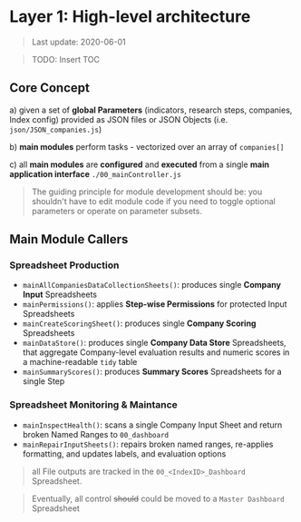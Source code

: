 # Layer 1: High-level architecture

> Last update: 2020-06-01

> TODO: Insert TOC

## Core Concept

a) given a set of **global Parameters** (indicators, research steps, companies, Index config) provided as JSON files or JSON Objects (i.e. `json/JSON_companies.js`)

b) **main modules** perform tasks - vectorized over an array of `companies[]`

c) all **main modules** are **configured** and **executed** from a single **main application interface** `./00_mainController.js`

> The guiding principle for module development should be: you shouldn't have to edit module code if you need to toggle optional parameters or operate on parameter subsets.

## Main Module Callers

### Spreadsheet Production

+ `mainAllCompaniesDataCollectionSheets()`: produces single **Company Input** Spreadsheets
+ `mainPermissions()`: applies **Step-wise Permissions** for protected Input Spreadsheets
+ `mainCreateScoringSheet()`: produces single **Company Scoring** Spreadsheets
+ `mainDataStore()`: produces single **Company Data Store** Spreadsheets, that aggregate Company-level evaluation results and numeric scores in a machine-readable `tidy` table
+ `mainSummaryScores()`: produces **Summary Scores** Spreadsheets for a single Step

### Spreadsheet Monitoring & Maintance 

+ `mainInspectHealth()`: scans a single Company Input Sheet and return broken Named Ranges to `00_dashboard`
+ `mainRepairInputSheets()`: repairs broken named ranges, re-applies formatting, and updates labels, and evaluation options

> all File outputs are tracked in the `00_<IndexID>_Dashboard` Spreadsheet.

> Eventually, all control ~~should~~ could be moved to a `Master Dashboard` Spreadsheet
